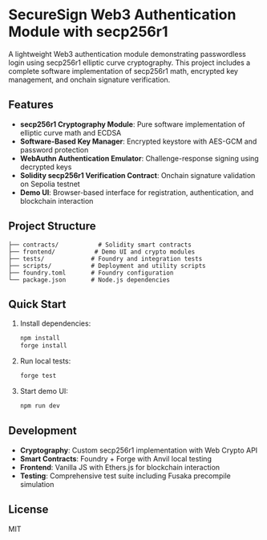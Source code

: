 # SecureSign Web3 Authentication Module with secp256r1

A lightweight Web3 authentication module demonstrating passwordless login using secp256r1 elliptic curve cryptography. This project includes a complete software implementation of secp256r1 math, encrypted key management, and onchain signature verification.

## Features

- **secp256r1 Cryptography Module**: Pure software implementation of elliptic curve math and ECDSA
- **Software-Based Key Manager**: Encrypted keystore with AES-GCM and password protection
- **WebAuthn Authentication Emulator**: Challenge-response signing using decrypted keys
- **Solidity secp256r1 Verification Contract**: Onchain signature validation on Sepolia testnet
- **Demo UI**: Browser-based interface for registration, authentication, and blockchain interaction

## Project Structure

```
├── contracts/           # Solidity smart contracts
├── frontend/           # Demo UI and crypto modules
├── tests/             # Foundry and integration tests
├── scripts/           # Deployment and utility scripts
├── foundry.toml       # Foundry configuration
└── package.json       # Node.js dependencies
```

## Quick Start

1. Install dependencies:
   ```bash
   npm install
   forge install
   ```

2. Run local tests:
   ```bash
   forge test
   ```

3. Start demo UI:
   ```bash
   npm run dev
   ```

## Development

- **Cryptography**: Custom secp256r1 implementation with Web Crypto API
- **Smart Contracts**: Foundry + Forge with Anvil local testing
- **Frontend**: Vanilla JS with Ethers.js for blockchain interaction
- **Testing**: Comprehensive test suite including Fusaka precompile simulation

## License

MIT

